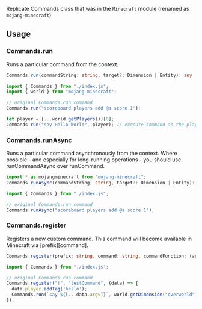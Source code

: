 Replicate Commands class that was in the `Minecraft` module (renamed as `mojang-minecraft`)

## Usage

### Commands.run
Runs a particular command from the context.

```ts
Commands.run(commandString: string, target?: Dimension | Entity): any
```

```js
import { Commands } from "./index.js";
import { world } from "mojang-minecraft";

// original Commands.run command
Commands.run("scoreboard players add @a score 1");

let player = [...world.getPlayers()][0];
Commands.run("say Hello World", player); // execute command as the player
```

### Commands.runAsync
Runs a particular command asynchronously from the context. Where possible - and especially for long-running operations - you should use runCommandAsync over runCommand.

```ts
import * as mojangminecraft from "mojang-minecraft";
Commands.runAsync(commandString: string, target?: Dimension | Entity): Promise<mojangminecraft.CommandResult>
```

```js
import { Commands } from "./index.js";

// original Commands.run command
Commands.runAsync("scoreboard players add @a score 1");
```

### Commands.register
Registers a new custom command. This command will become available in Minecraft via [prefix][command].

```ts
Commands.register(prefix: string, command: string, commandFunction: (arg: Command) => void): void
```

```js
import { Commands } from "./index.js";

// original Commands.run command
Commands.register("!", "testCommand", (data) => {
  data.player.addTag('hello');
  Commands.run(`say ${[...data.argv]}`, world.getDimension("overworld");
});
```
